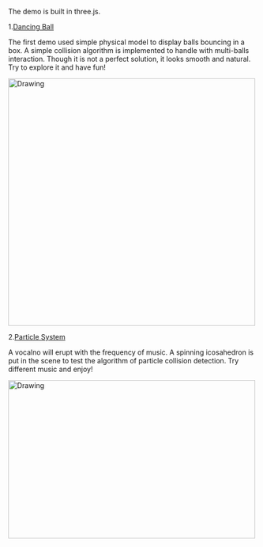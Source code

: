 The demo is built in three.js. 

1.[Dancing Ball](bounce-ball.html)

The first demo used simple physical model to display balls bouncing in a box. A simple collision algorithm is implemented to handle with multi-balls interaction. Though it is not a perfect solution, it looks smooth and natural. Try to explore it and have fun!

<img src="https://i.imgur.com/WRT1eCz.png" alt="Drawing" style="width: 500px;"/>



2.[Particle System](particel.html)

A vocalno will erupt with the frequency of music. A spinning icosahedron is put in the scene to test the algorithm of particle collision detection. Try different music and enjoy!

<img src="https://i.imgur.com/DV2VseB.png" alt="Drawing" style="width: 500px; height: 320px"/>